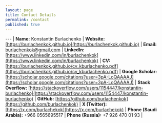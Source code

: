 ```yaml
---
layout: page
title: Contact Details
permalink: /contact
published: true
---
```


<style>
th, td {
  padding: 5px;
  text-align: left;
}
</style>

--- |
**Name:** Konstantin Burlachenko |
**Website:** [https://burlachenkok.github.io](https://burlachenkok.github.io) |
**Email:** [burlachenkok@gmail.com](mailto:burlachenkok@gmail.com) |
**LinkedIn:** [https://www.linkedin.com/in/burlachenkok](https://www.linkedin.com/in/burlachenkok) |
**CV:** [https://burlachenkok.github.io/cv_kburlachenko.pdf](https://burlachenkok.github.io/cv_kburlachenko.pdf) |
**Google Scholar:** [https://scholar.google.com/citations?user=3pA-LoQAAAAJ](https://scholar.google.com/citations?user=3pA-LoQAAAAJ) |
**Stack Overflow:** [https://stackoverflow.com/users/1154447/konstantin-burlachenko](https://stackoverflow.com/users/1154447/konstantin-burlachenko) |
**GitHub:** [https://github.com/burlachenkok](https://github.com/burlachenkok) |
**X (Twitter):** [https://x.com/burlachekok](https://x.com/burlachekok) |
**Phone (Saudi Arabia):** +966 0565695517 |
**Phone (Russia):** +7 926 470 01 93 |
